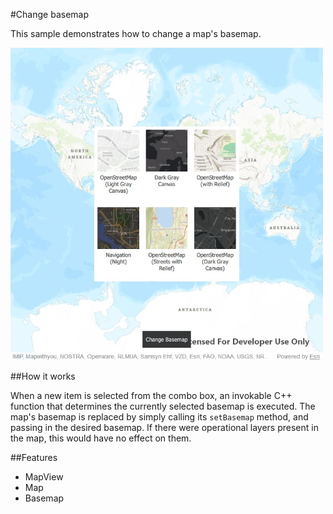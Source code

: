 #Change basemap

This sample demonstrates how to change a map's basemap.

![](screenshot.png)

##How it works

When a new item is selected from the combo box, an invokable C++ function that determines the currently selected basemap is executed. The map's basemap is replaced by simply calling its `setBasemap` method, and passing in the desired basemap. If there were operational layers present in the map, this would have no effect on them.

##Features
- MapView
- Map
- Basemap